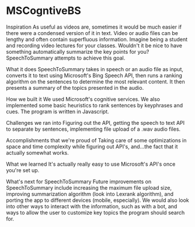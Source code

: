 # MSCogntiveBS

Inspiration
As useful as videos are, sometimes it would be much easier if there were a condensed version of it in text. Video or audio files can be lengthy and often contain superfluous information. Imagine being a student and recording video lectures for your classes. Wouldn't it be nice to have something automatically summarize the key points for you? SpeechToSummary attempts to achieve this goal.

What it does
SpeechToSummary takes in speech or an audio file as input, converts it to text using Microsoft's Bing Speech API, then runs a ranking algorithm on the sentences to determine the most relevant content. It then presents a summary of the topics presented in the audio.

How we built it
We used Microsoft's cognitive services. We also implemented some basic heuristics to rank sentences by keyphrases and cues. The program is written in Javascript.

Challenges we ran into
Figuring out the API, getting the speech to text API to separate by sentences, implementing file upload of a .wav audio files.

Accomplishments that we're proud of
Taking care of some optimizations in space and time complexity while figuring out API's, and...the fact that it actually somewhat works.

What we learned
It's actually really easy to use Microsoft's API's once you're set up.

What's next for SpeechToSummary
Future improvements on SpeechToSummary include increasing the maximum file upload size, improving summarization algorithm (look into Lexrank algorithm), and porting the app to different devices (mobile, especially). We would also look into other ways to interact with the information, such as with a bot, and ways to allow the user to customize key topics the program should search for.

